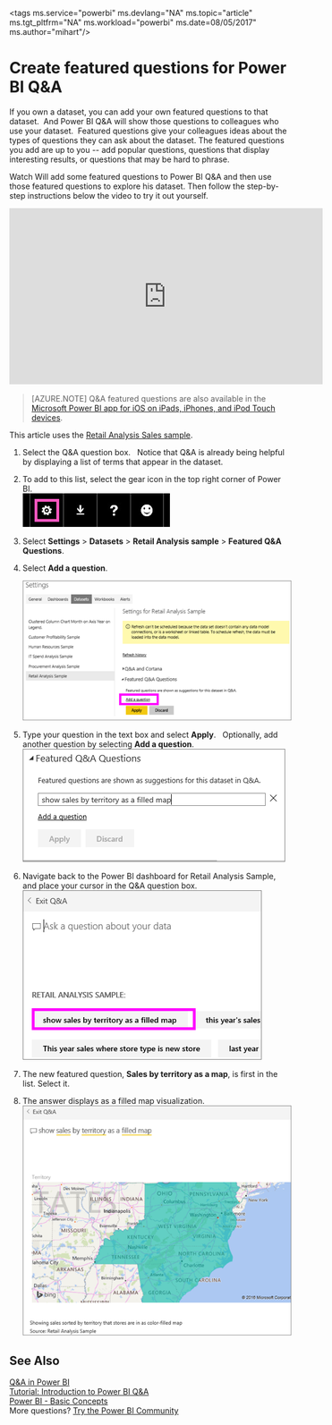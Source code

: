 ﻿<properties
   pageTitle="Create featured questions for Power BI Q&A"
   description="Documentation on how to create featured questions for Power BI Q&A"
   services="powerbi"
   documentationCenter=""
   authors="mihart"
   manager="erikre"
   backup=""
   editor=""
   tags=""
   featuredVideoId="E1mIAyEXuF4"
   qualityFocus="no"
   qualityDate=""/>

<tags
   ms.service="powerbi"
   ms.devlang="NA"
   ms.topic="article"
   ms.tgt_pltfrm="NA"
   ms.workload="powerbi"
   ms.date=08/05/2017"
   ms.author="mihart"/>

# Create featured questions for Power BI Q&A  

If you own a dataset, you can add your own featured questions to that dataset.  And Power BI Q&A will show those questions to colleagues who use your dataset.  Featured questions give your colleagues ideas about the types of questions they can ask about the dataset. The featured questions you add are up to you -- add popular questions, questions that display interesting results, or questions that may be hard to phrase.

Watch Will add some featured questions to Power BI Q&A and then use those featured questions to explore his dataset. Then follow the step-by-step instructions below the video to try it out yourself.
<iframe width="560" height="315" src="https://www.youtube.com/embed/E1mIAyEXuF4" frameborder="0" allowfullscreen></iframe>

>[AZURE.NOTE]
Q&A featured questions are also available in the [Microsoft Power BI app for iOS on iPads, iPhones, and iPod Touch devices](powerbi-mobile-ios-qna.md).

This article uses the [Retail Analysis Sales sample](powerbi-sample-datasets.md).

1.  Select the Q&A question box.   Notice that Q&A is already being helpful by displaying a list of terms that appear in the dataset.

2.  To add to this list, select the gear icon in the top right corner of Power BI.  
    ![](media/powerbi-service-q-and-a-create-featured-questions/PBI_gearIcon2.jpg)

3.  Select **Settings** &gt; **Datasets** &gt; **Retail Analysis sample** &gt; **Featured Q&A Questions**.  

4.  Select **Add a question**.

    ![](media/powerbi-service-q-and-a-create-featured-questions/power-bi-settings.png)

5.  Type your question in the text box and select **Apply**.   Optionally, add another question by selecting **Add a question**.  
    ![](media/powerbi-service-q-and-a-create-featured-questions/power-bi-type-featured-question.png)

6.  Navigate back to the Power BI dashboard for Retail Analysis Sample, and place your cursor in the Q&A question box.   
    ![](media/powerbi-service-q-and-a-create-featured-questions/power-bi-featured-q.png)

7.  The new featured question, **Sales by territory as a map**, is first in the list. Select it.  

8.  The answer displays as a filled map visualization.  
    ![](media/powerbi-service-q-and-a-create-featured-questions/power-bi-filled-map.png)

## See Also
[Q&A in Power BI](powerbi-service-q-and-a.md)  
[Tutorial: Introduction to Power BI Q&A](powerbi-service-tutorial-introduction-to-q-and-a.md)  
[Power BI - Basic Concepts](powerbi-service-basic-concepts.md)  
More questions? [Try the Power BI Community](http://community.powerbi.com/)
